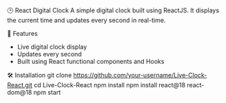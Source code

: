 🕒 React Digital Clock
A simple digital clock built using ReactJS. It displays the current time and updates every second in real-time.

🚀 Features
- Live digital clock display
- Updates every second
- Built using React functional components and Hooks

🛠️ Installation
git clone https://github.com/your-username/Live-Clock-React.git
cd Live-Clock-React
npm install
npm install react@18 react-dom@18
npm start

